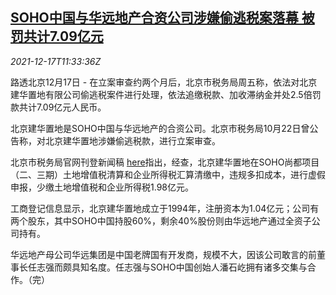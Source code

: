 <!--1639742463000-->
[SOHO中国与华远地产合资公司涉嫌偷逃税案落幕 被罚共计7.09亿元](https://cn.reuters.com/article/soho-china-huayuan-jv-penalty-1217-idCNKBS2IW0ZU)
------

<div><i>2021-12-17T11:33:36Z</i></div><p>路透北京12月17日 - 在立案审查约两个月后，北京市税务局周五称，依法对北京建华置地有限公司偷逃税案件进行处理，依法追缴税款、加收滞纳金并处2.5倍罚款共计7.09亿元人民币。</p><p>北京建华置地是SOHO中国与华远地产的合资公司。北京市税务局10月22日曾公告称，对北京建华置地涉嫌偷逃税款，进行立案审查。</p><p>北京市税务局官网刊登新闻稿 <a href="http://beijing.chinatax.gov.cn/bjswj/tz1217/202112/4ed2fd16dfa44906ba77910d6336d7c4.shtml">here</a>指出，经查，北京建华置地在SOHO尚都项目（二、三期）土地增值税清算和企业所得税汇算清缴中，违规多扣成本，进行虚假申报，少缴土地增值税和企业所得税1.98亿元。</p><p>工商登记信息显示，北京建华置地成立于1994年，注册资本为1.04亿元；公司有两个股东，其中SOHO中国持股60%，剩余40%股份则由华远地产通过全资子公司持有。</p><p>华远地产母公司华远集团是中国老牌国有开发商，规模不大，因该公司敢言的前董事长任志强而颇具知名度。任志强与SOHO中国创始人潘石屹拥有诸多交集与合作。（完）</p>
